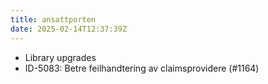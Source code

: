 ```yaml
---
title: ansattporten
date: 2025-02-14T12:37:39Z
---
```

- Library upgrades
- ID-5083: Betre feilhandtering av claimsprovidere (#1164)


